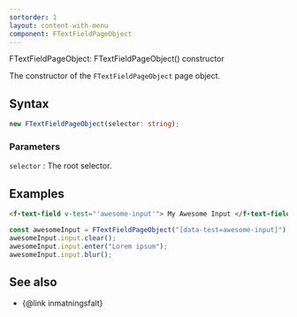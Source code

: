 ```yaml
---
sortorder: 1
layout: content-with-menu
component: FTextFieldPageObject
---
```


FTextFieldPageObject: FTextFieldPageObject() constructor

The constructor of the `FTextFieldPageObject` page object.

## Syntax

```ts
new FTextFieldPageObject(selector: string);
```

### Parameters

`selector`
: The root selector.

## Examples

```html
<f-text-field v-test="'awesome-input'"> My Awesome Input </f-text-field>
```

```ts
const awesomeInput = FTextFieldPageObject("[data-test=awesome-input]");
awesomeInput.input.clear();
awesomeInput.input.enter("Lorem ipsum");
awesomeInput.input.blur();
```

## See also

-   {@link inmatningsfalt}

